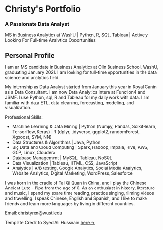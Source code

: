 # Christy's Portfolio 

### A Passionate Data Analyst

MS in Business Analytics at WashU | Python, R, SQL, Tableau | Actively Looking For Full-time Analytics Opportunities

## Personal Profile

I am an MS candidate in Business Analytics at Olin Business School, WashU, graduating January 2021. I am looking for full-time opportunities in the data science and analytics field.

My internship as Data Analyst started from January this year in Royal Canin as a Data Consultant. I am now Data Analytics intern at Function4 and JSMF. I use Python, sql, R and Tableau for my daily work with data. I am familiar with data ETL, data cleaning, forecasting, modeling, and visualization.

Professional Skills:
- Machine Learning & Data Mining | Python (Numpy, Pandas, Scikit-learn, Tensorflow, Keras) | R (dplyr, tidyverse, ggplot2, randomForest, Xgboost, SVM, NN)
- Data Structures & Algorithms | Java, Python
- Big Data and Cloud Computing | Spark, Hadoop, Impala, Hive, AWS, GCP, Linux, Cloudera
- Database Management | MySQL, Tableau, NoSQL
- Data Visualization | Tableau, HTML, CSS, JavaScript
- Analytics | A/B testing, Google Analytics, Social Media Analytics, Website Analytics, Digital Marketing, WordPress, Salesforce

I was born in the cradle of Tai Qi Quan in China, and I play the Chinese Ancient Lute - Pipa from the age of 6. As an enthusiast in history, literature and music, I spend my spare time reading, practice singing, filming videos and travelling. I speak Chinese, English and Spanish, and I like to make friends and learn more languages by living in different countries.

Email: christyren@wustl.edu 



Template Credit to Syed Ali Hussnain [here &rarr;](https://portfolio-template.surge.sh)

